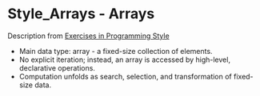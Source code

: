 # Style_Arrays - Arrays
Description from [Exercises in Programming Style](http://www.amazon.com/Exercises-Programming-Style-Cristina-Videira/dp/1482227371/)

* Main data type: array - a fixed-size collection of elements.
* No explicit iteration; instead, an array is accessed by high-level, declarative operations.
* Computation unfolds as search, selection, and transformation of fixed-size data.
